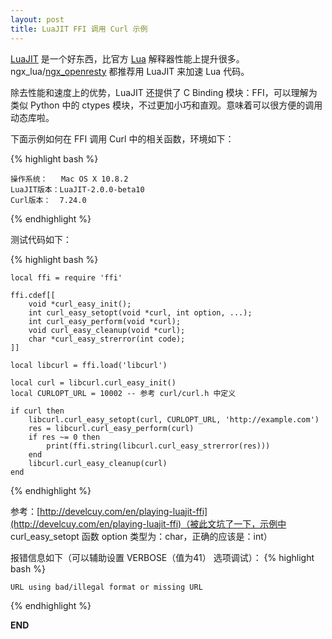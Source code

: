 ```yaml
---
layout: post
title: LuaJIT FFI 调用 Curl 示例
---
```

[LuaJIT](http://luajit.org) 是一个好东西，比官方 [Lua](http://lua.org) 解释器性能上提升很多。ngx_lua/[ngx_openresty](http://openresty.org) 都推荐用 LuaJIT 来加速 Lua 代码。

除去性能和速度上的优势，LuaJIT 还提供了 C Binding 模块：FFI，可以理解为类似 Python 中的 ctypes 模块，不过更加小巧和直观。意味着可以很方便的调用动态库啦。

下面示例如何在 FFI 调用 Curl 中的相关函数，环境如下：

{% highlight bash %}

    操作系统：   Mac OS X 10.8.2
    LuaJIT版本：LuaJIT-2.0.0-beta10
    Curl版本：  7.24.0
{% endhighlight %}

测试代码如下：

{% highlight bash %}

    local ffi = require 'ffi'

    ffi.cdef[[
        void *curl_easy_init();
        int curl_easy_setopt(void *curl, int option, ...);
        int curl_easy_perform(void *curl);
        void curl_easy_cleanup(void *curl);
        char *curl_easy_strerror(int code);
    ]]

    local libcurl = ffi.load('libcurl')

    local curl = libcurl.curl_easy_init()
    local CURLOPT_URL = 10002 -- 参考 curl/curl.h 中定义

    if curl then
        libcurl.curl_easy_setopt(curl, CURLOPT_URL, 'http://example.com')
        res = libcurl.curl_easy_perform(curl)
        if res ~= 0 then
            print(ffi.string(libcurl.curl_easy_strerror(res)))
        end
        libcurl.curl_easy_cleanup(curl)
    end
{% endhighlight %}


参考：[http://develcuy.com/en/playing-luajit-ffi](http://develcuy.com/en/playing-luajit-ffi)（被此文坑了一下，示例中 curl_easy_setopt 函数 option 类型为：char，正确的应该是：int）

报错信息如下（可以辅助设置 VERBOSE（值为41） 选项调试）：
{% highlight bash %}

    URL using bad/illegal format or missing URL
{% endhighlight %}

__END__
